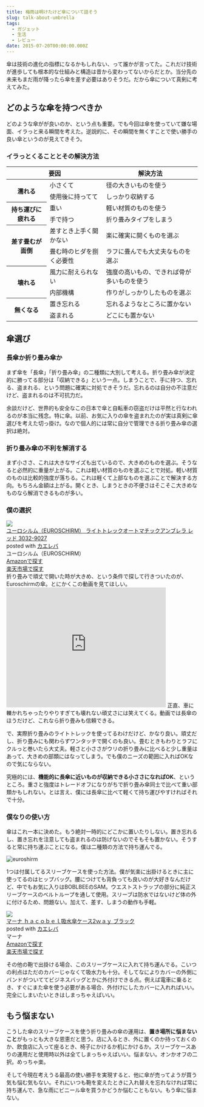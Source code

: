 ```yaml
---
title: 梅雨は明けたけど傘について話そう
slug: talk-about-umbrella
tags:
  - ガジェット
  - 生活
  - レビュー
date: 2015-07-20T00:00:00.000Z
---
```

傘は技術の進化の指標になるかもしれない、って誰かが言ってた。これだけ技術が進歩しても根本的な仕組みと構造は昔から変わってないからだとか。当分先の未来もまだ雨が降ったら傘を差す必要はありそうだ。だから傘について真剣に考えてみた。

## どのような傘を持つべきか
どのような傘がが良いのか、という点も重要。でも今回は傘を使っていて嫌な場面、イラっと来る瞬間を考えた。逆説的に、その瞬間を無くすことで使い勝手の良い傘というのが見えてきそう。

### イラっとくることとその解決方法
<table class="table table-striped table-bordered table-condensed">
<thead>
<tr>
<th colspan="2">要因</th>
<th>解決方法</th>
</tr>
</thead>
<tbody>
<tr>
<th rowspan="2">濡れる</th>
<td>小さくて</td>
<td>径の大きいものを使う</td>
</tr>
<tr>
<td>使用後に持ってて</td>
<td>しっかり収納する</td>
</tr>
<tr>
<th rowspan="2">持ち運びに疲れる</th>
<td>重い</td>
<td>軽い材質のものを使う</td>
</tr>
<tr>
<td>手で持つ</td>
<td>折り畳みタイプをしまう</td>
</tr>
<tr>
<th rowspan="2">差す畳むが面倒</th>
<td>差すとき上手く開かない</td>
<td>楽に確実に開くものを選ぶ</td>
</tr>
<tr>
<td>畳む時のヒダを捌く必要性</td>
<td>ラフに畳んでも大丈夫なものを選ぶ</td>
</tr>
<tr>
<th rowspan="2">壊れる</th>
<td>風力に耐えられない</td>
<td>強度の高いもの、できれば骨が多いものを使う</td>
</tr>
<tr>
<td>内部機構</td>
<td>作りがしっかりしたものを選ぶ</td>
</tr>
<tr>
<th rowspan="2">無くなる</th>
<td>置き忘れる</td>
<td>忘れるようなところに置かない</td>
</tr>
<tr>
<td>盗まれる</td>
<td>どこにも置かない</td>
</tr>
</tbody>
</table>

## 傘選び
### 長傘か折り畳み傘か
まず傘を「長傘」「折り畳み傘」の二種類に大別して考える。折り畳み傘が決定的に勝ってる部分は「収納できる」という一点。しまうことで、手に持つ、忘れる、盗まれる、という問題に確実に対処できそうだ。忘れるのは自分の不注意だけど、盗まれるのは不可抗力だ。

余談だけど、世界的も安全なこの日本で傘と自転車の窃盗だけは平然と行なわれるのが本当に残念。特に傘。以前、お気に入りの傘を盗まれたのが実は真剣に傘選びを考えた切っ掛け。なので個人的には常に自分で管理できる折り畳み傘の選択は絶対。

### 折り畳み傘の不利を解消する

まず小ささ、これは大きなサイズも出ているので、大きめのものを選ぶ。そうなると必然的に重量が上がる。これは軽い材質のものを選ぶことで対処。軽い材質のものは比較的強度が落ちる。これは軽くて上部なものを選ぶことで解決する方向。もちろん金額は上がる。開くとき、しまうときの不便さはそこそこ大きめなものなら解消できるものが多い。

### 僕の選択
<div class="cstmreba"><div class="kaerebalink-box"><div class="kaerebalink-image"><a href="http://www.amazon.co.jp/exec/obidos/ASIN/B00BLG706Y/akicks-22/ref=nosim/" target="_blank" ><img src="http://ecx.images-amazon.com/images/I/41LErFSK0LL._SL160_.jpg" style="border: none;" /></a></div><div class="kaerebalink-info"><div class="kaerebalink-name"><a href="http://www.amazon.co.jp/exec/obidos/ASIN/B00BLG706Y/akicks-22/ref=nosim/" target="_blank" >ユーロシルム（EUROSCHIRM） ライトトレックオートマチックアンブレラ レッド 3032-9027</a><div class="kaerebalink-powered-date">posted with <a href="http://kaereba.com" rel="nofollow" target="_blank">カエレバ</a></div></div><div class="kaerebalink-detail"> ユーロシルム（EUROSCHIRM）     </div><div class="kaerebalink-link1"><div class="shoplinkamazon"><a href="http://www.amazon.co.jp/gp/search?keywords=%83%86%81%5B%83%8D%83V%83%8B%83%80%20%83%89%83C%83g%83g%83%8C%83b%83N&amp;__mk_ja_JP=%83J%83%5E%83J%83i&amp;tag=akicks-22" target="_blank" >Amazonで探す</a></div><div class="shoplinkrakuten"><a href="http://hb.afl.rakuten.co.jp/hgc/12d74d16.c27dc2b4.12d74d17.2343dd9d/?pc=http%3A%2F%2Fsearch.rakuten.co.jp%2Fsearch%2Fmall%2F%25E3%2583%25A6%25E3%2583%25BC%25E3%2583%25AD%25E3%2582%25B7%25E3%2583%25AB%25E3%2583%25A0%2520%25E3%2583%25A9%25E3%2582%25A4%25E3%2583%2588%25E3%2583%2588%25E3%2583%25AC%25E3%2583%2583%25E3%2582%25AF%2F-%2Ff.1-p.1-s.1-sf.0-st.A-v.2%3Fx%3D0%26scid%3Daf_ich_link_urltxt%26m%3Dhttp%3A%2F%2Fm.rakuten.co.jp%2F" target="_blank" >楽天市場で探す</a></div></div></div><div class="booklink-footer"></div></div></div>
折り畳みで頑丈で開いた時が大きめ、という条件で探して行きついたのが、Euroschirmの傘。とにかくこの動画を見てほしい。
<iframe width="420" height="315" src="https://www.youtube.com/embed/PCavBFyZE4E" frameborder="0" allowfullscreen></iframe>
正直、車に轢かれちゃったりやりすぎても壊れない頑丈さには笑えてくる。動画では長傘のほうだけど、これなら折り畳みも信頼できる。

で、実際折り畳みのライトトレックを使ってるわけだけど、かなり良い。頑丈だし、折り畳みにも関わらずワンタッチで開くのも良い。畳むときもわりとラフにクルっと巻いたら大丈夫。軽さと小ささがウリの折り畳みに比べると少し重量はあって、大きめの部類にはなってしまう。でも僕のニーズの範囲に入ればOKなので気にならない。

究極的には、**機能的に長傘に近いものが収納できる小ささになればOK**、というところ。重さと強度はトレードオフになりがちで折り畳み傘同士で比べて重い部類かもしれない。とは言え、僕には長傘に比べて軽くて持ち運びやすければそれで十分。

### 僕なりの使い方
傘はこれ一本に決めた。もう絶対一時的にどこかに置いたりしない。置き忘れるし、置き忘れを注意しても盗まれるのは防げないのでそもそも置かない。そうすると常に持ち運ぶことになる。僕は二種類の方法で持ち運んでる。

![euroshirm](https://lh3.googleusercontent.com/1Q2UzP8AX9VeFTBa_I-boCqKnObadwJYtm0WNYAJ134 "euroshirm")

1つは付属してるスリーブケースを使った方法。僕が気楽に出掛けるときに主に使ってるのはヒップバッグ。腰につけても背負っても良いのが大好きなんだけど、中でもお気に入りはBOBLBEEのSAM。ウエストストラップの部分に純正スリーブケースのベルトループを通して使用。スリーブは防水ではないけど体の外に付けるため、問題ない。加えて、差す、しまうの動作も手軽。

<div class="cstmreba"><div class="kaerebalink-box"><div class="kaerebalink-image"><a href="http://www.amazon.co.jp/exec/obidos/ASIN/B01CJIIBX8/akicks-22/ref=nosim/" target="_blank" ><img src="http://ecx.images-amazon.com/images/I/31EHPHGGbVL._SL160_.jpg" style="border: none;" /></a></div><div class="kaerebalink-info"><div class="kaerebalink-name"><a href="http://www.amazon.co.jp/exec/obidos/ASIN/B01CJIIBX8/akicks-22/ref=nosim/" target="_blank" >マーナ ｈａｃｏｂｅｌ吸水傘ケース2ｗａｙ  ブラック</a><div class="kaerebalink-powered-date">posted with <a href="http://kaereba.com" rel="nofollow" target="_blank">カエレバ</a></div></div><div class="kaerebalink-detail"> マーナ     </div><div class="kaerebalink-link1"><div class="shoplinkamazon"><a href="http://www.amazon.co.jp/gp/search?keywords=%83%7D%81%5B%83i%20%8Bz%90%85%8EP%83P%81%5B%83X2%82%97%82%81%82%99&amp;__mk_ja_JP=%83J%83%5E%83J%83i&amp;tag=akicks-22" target="_blank" >Amazonで探す</a></div><div class="shoplinkrakuten"><a href="http://hb.afl.rakuten.co.jp/hgc/12d74d16.c27dc2b4.12d74d17.2343dd9d/?pc=http%3A%2F%2Fsearch.rakuten.co.jp%2Fsearch%2Fmall%2F%25E3%2583%259E%25E3%2583%25BC%25E3%2583%258A%2520%25E5%2590%25B8%25E6%25B0%25B4%25E5%2582%2598%25E3%2582%25B1%25E3%2583%25BC%25E3%2582%25B92%25EF%25BD%2597%25EF%25BD%2581%25EF%25BD%2599%2F-%2Ff.1-p.1-s.1-sf.0-st.A-v.2%3Fx%3D0%26scid%3Daf_ich_link_urltxt%26m%3Dhttp%3A%2F%2Fm.rakuten.co.jp%2F" target="_blank" >楽天市場で探す</a></div></div></div><div class="booklink-footer"></div></div></div>

その他の鞄で出掛ける場合、このスリーブケースに入れて持ち運んでる。こいつの利点はただのカバーじゃなくて吸水力も十分。そしてなによりカバーの外側にバンドがついててビジネスバッグとかに外付けできる点。例えば電車に乗るとき、すぐにまた傘を使う必要がある場合、外付けにしたカバーに入れればいい。完全にしまいたいときはしまっちゃえばいい。

## もう悩まない
こうした傘のスリーブケースを使う折り畳みの傘の運用は、**置き場所に悩まないこと**がもっとも大きな恩恵だと思う。店に入るとき、外に置くのか持っておくのか、飲食店に入って座るとき、椅子にかけるか机にかけるか。スリーブケースありの運用だと使用時以外は全てしまっちゃえばいい。悩まない。オンかオフの二択。めっちゃ楽。

そして今現在考えうる最高の使い勝手を実現すると、他に傘が売ってようが買う気も悩む気もない。それにいつも鞄を変えたときに入れ替えを忘れなければ常に持ち運んで、急な雨にビニール傘を買うかどうか悩むこともない。もう傘に悩まない。
